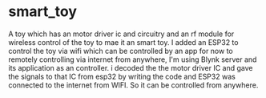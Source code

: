 # smart_toy
A toy which has an motor driver ic and circuitry and an rf module for wireless control of the toy  to mae it an smart toy.
I added an ESP32 to control the toy via wifi which can be controlled by an app for now to remotely controlling via internet from anywhere,
I'm using Blynk server and its application as an controller.
i decoded the the motor driver IC and gave the signals to that IC from esp32 by writing the code and ESP32 was connected to the internet from WIFI.
So it can be controlled from anywhere.
